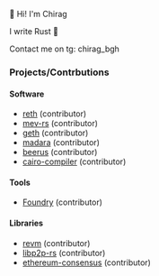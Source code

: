 :wave: Hi! I'm Chirag

I write Rust 🦀

Contact me on tg: chirag_bgh

### Projects/Contrbutions

#### Software

- [reth][reth] (contributor)
- [mev-rs][mev-rs] (contributor)
- [geth][geth] (contributor)
- [madara][madara] (contributor)
- [beerus][beerus] (contributor)
- [cairo-compiler][cairo] (contributor)

#### Tools

- [Foundry][foundry] (contributor)

#### Libraries

- [revm][revm] (contributor)
- [libp2p-rs][libp2p-rs] (contributor)
- [ethereum-consensus][ethereum-consensus] (contributor)
  



[reth]: https://github.com/paradigmxyz/reth/pulls?q=is%3Apr+author%3Achirag-bgh
[mev-rs]: https://github.com/ralexstokes/mev-rs/commits?author=chirag-bgh
[geth]: https://github.com/ethereum/go-ethereum/commits?author=chirag-bgh
[foundry]: https://github.com/foundry-rs/foundry/pulls?q=is%3Apr+author%3Achirag-bgh+
[revm]: https://github.com/bluealloy/revm/pulls?q=+is%3Apr+author%3Achirag-bgh+
[madara]: https://github.com/keep-starknet-strange/madara/pulls?q=author%3Achirag-bgh+
[beerus]: https://github.com/keep-starknet-strange/beerus/pulls?q=+is%3Apr+author%3Achirag-bgh+
[cairo]: https://github.com/starkware-libs/cairo/pulls?q=is%3Apr+author%3Achirag-bgh+
[libp2p-rs]: https://github.com/libp2p/rust-libp2p/pulls?q=is%3Apr+author%3Achirag-bgh
[ethereum-consensus]: https://github.com/ralexstokes/ethereum-consensus/pulls?q=is%3Apr+author%3Achirag-bgh



